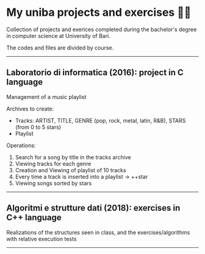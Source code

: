 # My uniba projects and exercises :man_technologist:

Collection of projects and exerices completed during the bachelor's degree in computer science at University of Bari.

The codes and files are divided by course.

------------------------------------------------------------------------

## Laboratorio di informatica (2016): project in C language

Management of a music playlist

Archives to create:
- Tracks: ARTIST, TITLE, GENRE (pop, rock, metal, latin, R&B), STARS (from 0 to 5 stars)
- Playlist

Operations:
1. Search for a song by title in the tracks archive
2. Viewing tracks for each genre
3. Creation and Viewing of playlist of 10 tracks
4. Every time a track is inserted into a playlist -> ++star
5. Viewing songs sorted by stars

------------------------------------------------------------------------

## Algoritmi e strutture dati (2018): exercises in C++ language

Realizations of the structures seen in class, and the exercises/algorithms with relative execution tests

------------------------------------------------------------------------


